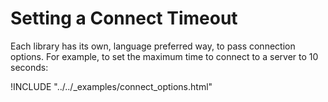 # Setting a Connect Timeout

Each library has its own, language preferred way, to pass connection options. For example, to set the maximum time to connect to a server to 10 seconds:

!INCLUDE "../../_examples/connect_options.html"
